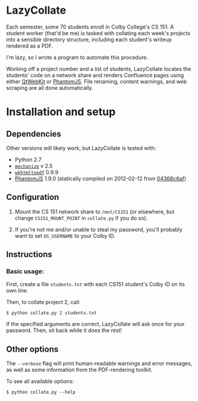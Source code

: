 # LazyCollate

Each semester, some 70 students enroll in Colby College's CS 151. A student
worker (that'd be me) is tasked with collating each week's projects into a
sensible directory structure, including each student's writeup rendered as a
PDF.

I'm lazy, so I wrote a program to automate this procedure.

Working off a project number and a list of students, LazyCollate locates
the students' code on a network share and renders Confluence pages using
either [QtWebKit][qtwebkit] or [PhantomJS][phantomjs]. File renaming,
content warnings, and web scraping are all done automatically.

# Installation and setup

## Dependencies
Other versions will likely work, but LazyCollate is tested with:

- Python 2.7
- [`mechanize`][mechanize] v 2.5
- [`wkhtmltopdf`][wkhtmltopdf] 0.9.9
- [PhantomJS][phantomjs] 1.9.0 (statically compiled on 2012-02-12 from
  [04368c6af][phantom-commit])

## Configuration
1. Mount the CS 151 network share to `/mnt/CS151` (or elsewhere, but change
   `CS151_MOUNT_POINT` in `collate.py` if you do so).

2. If you're not me and/or unable to steal my password, you'll probably want to
   set `OS_USERNAME` to your Colby ID.

## Instructions

### Basic usage:

First, create a file `students.txt` with each CS151 student's Colby ID on its
own line.

Then, to collate project 2, call:

    $ python collate.py 2 students.txt

If the specified arguments are correct, LazyCollate will ask once for your
password. Then, sit back while it does the rest!

## Other options

The `--verbose` flag will print human-readable warnings and error messages, as
well as some information from the PDF-rendering toolkit.

To see all available options:

    $ python collate.py --help


[mechanize]: http://pypi.python.org/pypi/mechanize/
[phantomjs]: https://github.com/ariya/phantomjs
[phantom-commit]: https://github.com/ariya/phantomjs/commit/04368c6af8110280c8d7e2cedfe710065c672e4a
[qtwebkit]: http://qt-project.org/wiki/QtWebKit
[wkhtmltopdf]: https://github.com/antialize/wkhtmltopdf
